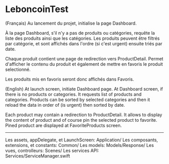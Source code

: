 # LeboncoinTest

(Français)
Au lancement du projet, initialise la page Dashboard.

À la page Dashboard, s'il n'y a pas de produits ou catégories, requête la liste des produits ainsi que les catégories.
Les produits peuvent être filtrés par catégorie, et sont affichés dans l'ordre (si c'est urgent) ensuite triés par date.

Chaque produit contient une page de redirection vers ProductDetail. Permet d'afficher le contenu du produit et également de mettre en favoris le produit selectionné.

Les produits mis en favoris seront donc affichés dans Favoris.

(English)
At launch screen, initiate Dashboard page.
At Dashboard screen, if there is no products or categories. It requests list of products and categories.
Products can be sorted by selected categories and then it reload the data in order of (is urgent) then sorted by date.

Each product may contain a redirection to ProductDetail. It allows to display the content of product and of course pin the selected product to favorite.
Pined product are displayed at FavoriteProducts screen.

------------------

Les assets, appDelegate, et LaunchScreen: Application/
Les composants, extensions, et constants: Common/
Les models: Models/Response/
Les vues, controlleurs: Scenes/
Les services API: Services/ServiceManager.swift
